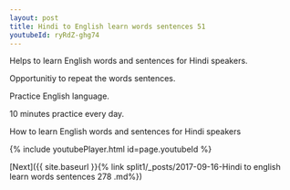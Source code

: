 ```yaml
---
layout: post
title: Hindi to English learn words sentences 51 
youtubeId: ryRdZ-ghg74
---
```

 
 
Helps to learn English words and sentences for Hindi speakers.

Opportunitiy to repeat the words sentences. 

Practice English language. 
 
10 minutes practice every day. 
 
How to learn English words and sentences for Hindi speakers 
 
{% include youtubePlayer.html id=page.youtubeId %}
 
 
[Next]({{ site.baseurl }}{% link  split1/_posts/2017-09-16-Hindi to english learn words sentences 278 .md%})
 
